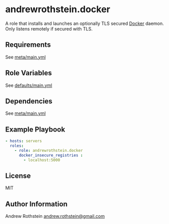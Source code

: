andrewrothstein.docker
======

A role that installs and launches an optionally TLS secured [Docker](https://docker.io) daemon. Only listens remotely if secured with TLS.

Requirements
------------
See [meta/main.yml](meta/main.yml)


Role Variables
--------------

See [defaults/main.yml](defaults/main.yml)

Dependencies
------------

See [meta/main.yml](meta/main.yml)

Example Playbook
----------------

```yml
- hosts: servers
  roles:
    - role: andrewrothstein.docker
	  docker_insecure_registries :
	    - localhost:5000
```

License
-------

MIT

Author Information
------------------

Andrew Rothstein <andrew.rothstein@gmail.com>
